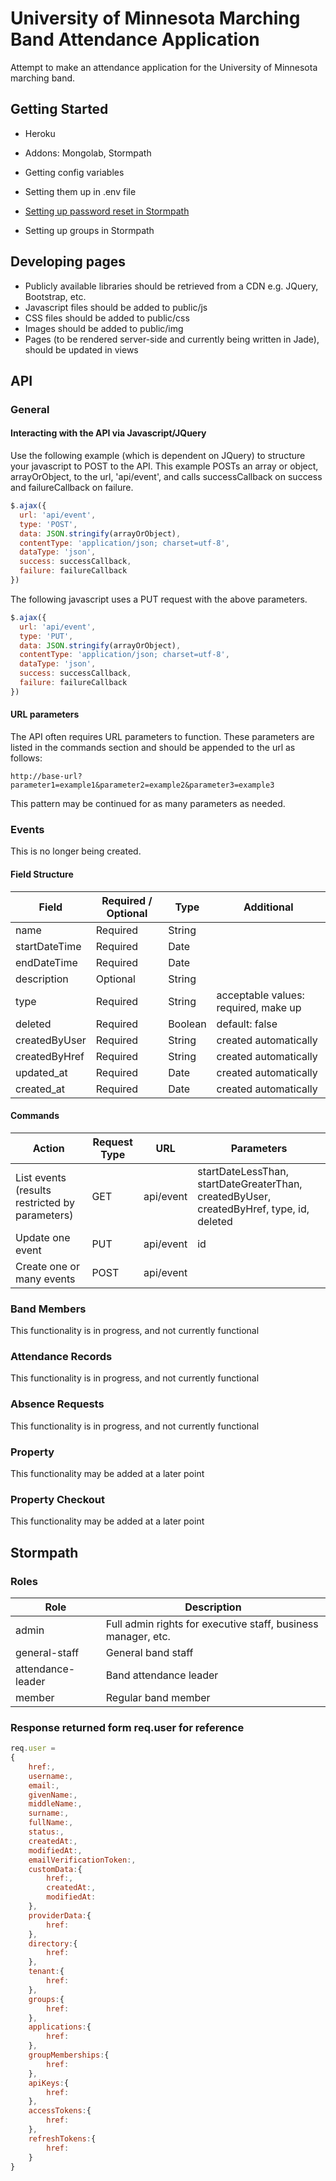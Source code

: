 # University of Minnesota Marching Band Attendance Application

Attempt to make an attendance application for the University of Minnesota marching band.

## Getting Started

* Heroku
* Addons: Mongolab, Stormpath
* Getting config variables
* Setting them up in .env file

* [Setting up password reset in Stormpath](https://devcenter.heroku.com/articles/stormpath#using-with-express-js-using-password-reset)
* Setting up groups in Stormpath

## Developing pages

* Publicly available libraries should be retrieved from a CDN e.g. JQuery, Bootstrap, etc.
* Javascript files should be added to public/js
* CSS files should be added to public/css
* Images should be added to public/img
* Pages (to be rendered server-side and currently being written in Jade), should be updated in views

## API

### General

#### Interacting with the API via Javascript/JQuery

Use the following example (which is dependent on JQuery) to structure your javascript to POST to the API. This example POSTs an array or object, arrayOrObject, to the url, 'api/event', and calls successCallback on success and failureCallback on failure.

```javascript
$.ajax({
  url: 'api/event',
  type: 'POST',
  data: JSON.stringify(arrayOrObject),
  contentType: 'application/json; charset=utf-8',
  dataType: 'json',
  success: successCallback,
  failure: failureCallback
})
```

The following javascript uses a PUT request with the above parameters.

```javascript
$.ajax({
  url: 'api/event',
  type: 'PUT',
  data: JSON.stringify(arrayOrObject),
  contentType: 'application/json; charset=utf-8',
  dataType: 'json',
  success: successCallback,
  failure: failureCallback
})
```

#### URL parameters

The API often requires URL parameters to function. These parameters are listed in the commands section and should be appended to the url as follows:

```
http://base-url?parameter1=example1&parameter2=example2&parameter3=example3
```

This pattern may be continued for as many parameters as needed.

### Events

This is no longer being created.

#### Field Structure

| Field | Required / Optional | Type | Additional |
|---|---|---|---|
| name | Required | String | |
| startDateTime | Required | Date ||
| endDateTime | Required | Date ||
| description | Optional | String ||
| type | Required | String | acceptable values: required, make up |
| deleted | Required | Boolean | default: false |
| createdByUser| Required | String | created automatically |
| createdByHref | Required | String | created automatically |
| updated_at | Required | Date | created automatically |
| created_at | Required | Date | created automatically |

#### Commands

| Action | Request Type | URL | Parameters |
| --- | --- | --- | --- |
| List events (results restricted by parameters) | GET | api/event | startDateLessThan, startDateGreaterThan, createdByUser, createdByHref, type, id, deleted |
| Update one event | PUT | api/event | id |
| Create one or many events | POST | api/event |  |

### Band Members

This functionality is in progress, and not currently functional

### Attendance Records

This functionality is in progress, and not currently functional

### Absence Requests

This functionality is in progress, and not currently functional

### Property

This functionality may be added at a later point

### Property Checkout

This functionality may be added at a later point

## Stormpath

### Roles

|Role|Description|
|---|---|
|admin|Full admin rights for executive staff, business manager, etc.|
|general-staff|General band staff|
|attendance-leader|Band attendance leader|
|member|Regular band member|

### Response returned form req.user for reference

```javascript
req.user =
{
	href:,
	username:,
	email:,
	givenName:,
	middleName:,
	surname:,
	fullName:,
	status:,
	createdAt:,
	modifiedAt:,
	emailVerificationToken:,
	customData:{
		href:,
		createdAt:,
		modifiedAt:
	},
	providerData:{
		href:
	},
	directory:{
		href:
	},
	tenant:{
		href:
	},
	groups:{
		href:
	},
	applications:{
		href:
	},
	groupMemberships:{
		href:
	},
	apiKeys:{
		href:
	},
	accessTokens:{
		href:
	},
	refreshTokens:{
		href:
	}
}
```